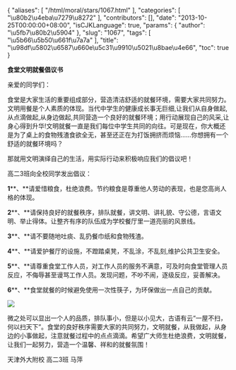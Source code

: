 {
    "aliases": [
        "/html/moral/stars/1067.html"
    ],
    "categories": [
        "\u80b2\u4eba\u7279\u8272"
    ],
    "contributors": [],
    "date": "2013-10-25T00:00:00+08:00",
    "isCJKLanguage": true,
    "params": {
        "author": "\u5fb7\u80b2\u5904"
    },
    "slug": "1067",
    "tags": [
        "\u5b66\u5b50\u661f\u7a7a"
    ],
    "title": "\u98df\u5802\u6587\u660e\u5c31\u9910\u5021\u8bae\u4e66",
    "toc": true
}

**食堂文明就餐倡议书**




亲爱的同学们：




食堂是大家生活的重要组成部分，营造清洁舒适的就餐环境，需要大家共同努力。文明用餐是个人素质的体现。当代中学生的健康成长事无巨细,让我们从自身做起,从点滴做起,从身边做起,共同营造一个良好的就餐环境；用行动展现自己的风采,让身心得到升华!文明就餐一直是我们每位中学生共同的向往。可是现在，你大概还是为了桌上的食物残渣食欲全无，甚至还正在为打饭拥挤而烦恼……你想拥有一个舒适的就餐环境吗？




那就用文明演绎自己的生活，用实际行动来积极响应我们的倡议吧！




高二3班向全校同学发出倡议：




**1****、**请爱惜粮食，杜绝浪费。节约粮食是尊重他人劳动的表现，也是您高尚人格的体现。




**2****、**请保持良好的就餐秩序，排队就餐，讲文明、讲礼貌、守公德，言语文明、举止得体。让整齐有序的队伍成为学校餐厅里一道亮丽的风景线。




**3****、**请不要随地吐痰、乱扔餐巾纸和食物残渣。 




**4****、**请爱护餐厅的设施，不蹬踏桌凳，不乱涂，不乱刻,维护公共卫生安全。




**5****、**请尊重食堂工作人员，对工作人员的服务不满意，可及时向食堂管理人员反应，不侮辱甚至谩骂工作人员。发现问题，不吵不闹，逐级反应，妥善解决。




**6****、**食堂就餐的时候避免使用一次性筷子，为环保做出一点自己的贡献。




![](https://cdn.tfls.online/mirror/full/9ab03f9e8f77d0e5a453d93b47daa6737e045ab4.jpg)  






 




微之处可以显出一个人的品质，排队事小，但是以小见大，古语有云“一屋不扫，何以扫天下”。食堂的良好秩序需要大家的共同努力，文明就餐，从我做起，从身边的小事做起，注意就餐过程中的点点滴滴。希望广大师生杜绝浪费，文明就餐，让我们一起努力，营造一个温馨、祥和的就餐氛围！



  


  





  










天津外大附校
高二3班 马萍







